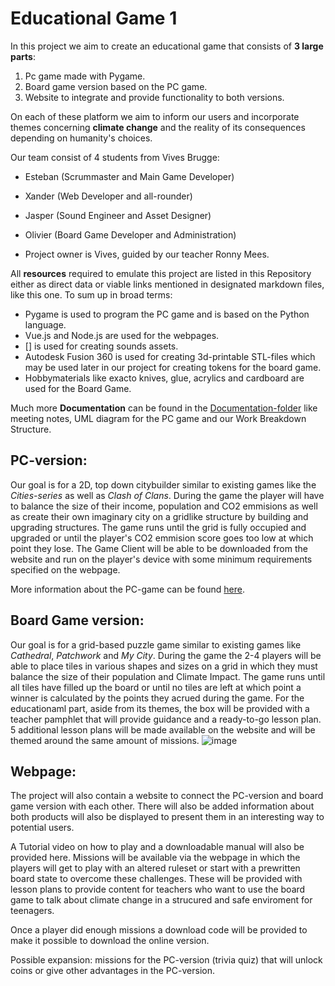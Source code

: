 # Educational Game 1
In this project we aim to create an educational game that consists of **3 large parts**:
 
1. Pc game made with Pygame.
2. Board game version based on the PC game.
3. Website to integrate and provide functionality to both versions.

On each of these platform we aim to inform our users and incorporate themes concerning **climate change** and the reality of its consequences depending on humanity's choices.

Our team consist of 4 students from Vives Brugge:
- Esteban (Scrummaster and Main Game Developer)
- Xander (Web Developer and all-rounder)
- Jasper (Sound Engineer and Asset Designer)
- Olivier (Board Game Developer and Administration)

- Project owner is Vives, guided by our teacher Ronny Mees.

All **resources** required to emulate this project are listed in this Repository either as direct data or viable links mentioned in designated markdown files, like this one.
To sum up in broad terms:
- Pygame is used to program the PC game and is based on the Python language.
- Vue.js and Node.js are used for the webpages.
- [] is used for creating sounds assets.
- Autodesk Fusion 360 is used for creating 3d-printable STL-files which may be used later in our project for creating tokens for the board game.
- Hobbymaterials like exacto knives, glue, acrylics and cardboard are used for the Board Game.

Much more **Documentation** can be found in the [Documentation-folder](./Documentation)
 like meeting notes, UML diagram for the PC game and our Work Breakdown Structure.

## PC-version:
Our goal is for a 2D, top down citybuilder similar to existing games like the _Cities-series_ as well as _Clash of Clans_. 
During the game the player will have to balance the size of their income, population and CO2 emmisions as well as create their own imaginary city on a gridlike structure by building and upgrading structures.
The game runs until the grid is fully occupied and upgraded or until the player's CO2 emmision score goes too low at which point they lose.
The Game Client will be able to be downloaded from the website and run on the player's device with some minimum requirements specified on the webpage.

More information about the PC-game can be found [here](./Game%20Storyboard/mainGame.md).

## Board Game version:
Our goal is for a grid-based puzzle game similar to existing games like _Cathedral_, _Patchwork_ and _My City_.
During the game the 2-4 players will be able to place tiles in various shapes and sizes on a grid in which they must balance the size of their population and Climate Impact.
The game runs until all tiles have filled up the board or until no tiles are left at which point a winner is calculated by the points they acrued during the game. 
For the educationaml part, aside from its themes, the box will be provided with a teacher pamphlet  that will provide guidance and a ready-to-go lesson plan. 
5 additional lesson plans will be made available on the website and will be themed around the same amount of missions.
![image](https://github.com/vives-project-xp/EducationalGame1/assets/145467433/bd7829dd-8a6e-48d4-9290-1be017d6b48b)


## Webpage:
The project will also contain a website to connect the PC-version and board game version with each other. There will also be added information about both products will also be displayed to present them in an interesting way to potential users.

A Tutorial video on how to play and a downloadable manual will also be provided here. Missions will be available via the webpage in which the players will get to play with an altered ruleset or start with a prewritten board state to overcome these challenges. These will be provided with lesson plans to provide content for teachers who want to use the board game to talk about climate change in a strucured and safe enviroment for teenagers. 

Once a player did enough missions a download code will be provided to make it possible to download the online version.

Possible expansion: missions for the PC-version (trivia quiz) that will unlock coins or give other advantages in the PC-version.



